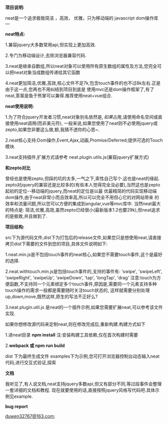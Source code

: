 **项目说明:**

neat是一个追求极致简洁 ，高效， 优雅，只为移动端的 javascript dom操作库 —

**neat特点:**

1.兼容jquery大多数常用api,但实现上更加高效.

2.专门为移动端设计,去除浏览器兼容代码.

3.neat是继承自数组,所以neat对象可以使用所有原生数组的属性及方法,您完全可以把neat对象当成数组传递给其它函数

4.neat更加简洁,优雅,高效,核心文件不足7k,包含touch事件的也不过8k左右.正是由于这一点,您再也不用纠结到项目到底是
使用mvc还是dom操作框架了,有了neat,答案是鱼于熊掌可以兼得.推荐使用neat+vue组合.

**neat使用说明:**

1.为了符合jquery开发者习惯,neat对象别名依然是$,如果$占用,请使用命名空间或直接使用neat调用(而非美元符),
一般来说,如果您使用了neat则不必使用jquery或zepto,如果您非要这么做,额,我猜不透你的心思~.

2.neat核心支持:Dom操作,Event,Ajax,动画,Promise/Deferred;提供可选的Touch模块.

3.neat支持插件,扩展方式请参考 neat.plugin.utils.js(兼容jquery扩展方式)

**和zepto对比**

曾经也是使用zepto,但踩的坑的太多,一气之下,索性自己写个.这也是neat的缘起.
zepto对jquery的兼容还是比较多的(有些本人觉得完全没必要),当然这也是zepto起初的定位--移动端的jquery,而neat的定位是以最
优最精简的代码实现移动端dom操作,由于neat非常小而且效率高,所以可以完全不用但心它的对网站带来
的效率和流量问题,所以您可以方便的集成到angular,vue等mvc库中.
当然neat最大的特点是:
简洁,优雅,高效,虽然zepto已经很小(最新版本1.2也要29k),但neat追求的是极致,并且做到了.

**项目结构:**

src下为源代码文件,dist下为打包后的release文件,如果您只是想使用neat,请直接拷贝dist下需要的文件到您的项目,具体文件说明如下:

1.neat.min.js是不包括touch事件的neat核心,如果您不需要touch事件,这个是最好的选择.

2.neat.withtouch.min.js是包括touch事件的,支持的事件有:
 'swipe', 'swipeLeft', 'swipeRight', 'swipeUp', 'swipeDown', 'tap', 'longTap', 'drag'
 注意:touch️为方便函数,不支持同一个元素绑定多个touch事件,原因是,需要同一个元素支持多种touch操作的需求一般都是需要随时关注touch状态的,
 这样就需要分别处理up,down,move,既然这样,原生的写法不正好么?

3.neat.plugin.util.js 是neat的一个插件示例,如果您需要扩展neat,可以参考该文件实现.

如果你想修改源代码来定制neat,则在修改完成后,重新构建.构建方式如下

1.进neat目录 **npm install**
注:安装构建工具依赖,仅在首次构建时需要

2.**webpack 或 npm run build**

dist 下为最终生成文件
examples下为示例,您可打开浏览器控制台动态输入neat代码,进行交互式验证,探索

**文档**

我听见了,有人说文档,neat支持jquery多数api,但又有部分不同,等过段事件会整理一套详细的文档和教程.
现在就要使用的话,直接按照jquery风格写代码吧.具体示例见example.

**bug report**

duwen32767@163.com;


